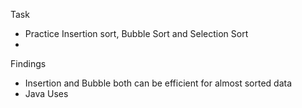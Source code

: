 Task
- Practice Insertion sort, Bubble Sort and Selection Sort
-



Findings
- Insertion and Bubble both can be efficient for almost sorted data
- Java Uses 